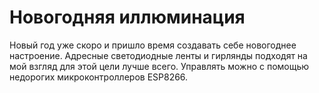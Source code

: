 # Новогодняя иллюминация

Новый год уже скоро и пришло время создавать себе новогоднее настроение. Адресные светодиодные ленты и гирлянды подходят на мой взгляд для этой цели лучше всего. Управлять можно с помощью недорогих микроконтроллеров ESP8266.




